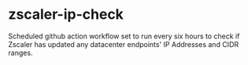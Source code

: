 # zscaler-ip-check
Scheduled github action workflow set to run every six hours to check if Zscaler has updated any datacenter endpoints' IP Addresses and CIDR ranges.
